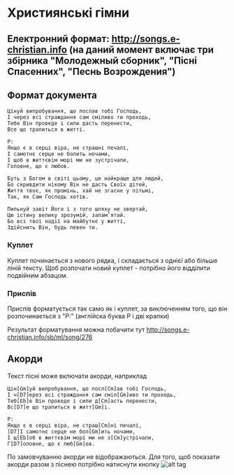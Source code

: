 # Християнські гімни

## Електронний формат: http://songs.e-christian.info (на даний момент включає три збірника "Молодежный сборник", "Пісні Спасенних", "Песнь Возрождения")

## Формат документа

    Цінуй випробування, що послав тобі Господь,
    І через всі страждання сам сміливо ти проходь,
    Тебе Він проведе і сили дасть перенести,
    Все що трапиться в житті.

    P:
    Якщо є в серці віра, не страшні печалі,
    І самотнє серце не болить ночами,
    І щоб в життєвім морі ми не зустрічали,
    Головне, що є любов.

    Буть з Богом в світі цьому, це найкраще для людей,
    Бо скривдити нікому Він не дасть Своїх дітей,
    Життя твоє, як промінь, хай не згасне у пітьмі,
    Так, як Сам Господь хотів.

    Пильнуй завіт Його і з того шляху не звертай,
    Цю істину велику зрозумій, запам’ятай.
    Бо всі твої надії на майбутнє у житті,
    Здійснить Він, будь певен ти.

### Куплет
Куплет починається з нового рядка, і складається з однієї або більше ліній тексту. Щоб розпочати новий куплет - потрібно його відділити подвійним абзацом.

### Приспів
Приспів форматується так само як і куплет, за виключенням того, що він розпочинається з "P:" (англійска буква P і дві крапки)

Результат форматування можна побачити тут http://songs.e-christian.info/sb/ml/song/276

## Акорди
Текст пісні може включати акорди, наприклад

    Цін[Gm]уй випробування, що посл[Cm]ав тобі Господь,
    І ч[D7]ерез всі страждання сам сміл[Gm]иво ти проходь,
    Теб[Eb]е Він проведе і сили д[Cm]асть перенести,
    Вс[D7]е що трапиться в житт[Gm]і.

    P:
    Якщо є в серці віра, не страш[Cm]ні печалі,
    [D7]І самотнє серце не бол[Gm]ить ночами,
    І щ[Eb]об в життєвім морі ми не з[Cm]устрічали,
    Г[D7]оловне, що є люб[Gm]ов.

По замовчуванню акорди не відображаються. Для того, щоб показати акорди разом з піснею потрібно натиснути кнопку ![alt tag](https://github.com/sergsalo/hymnbook/blob/master/assets/note.png)